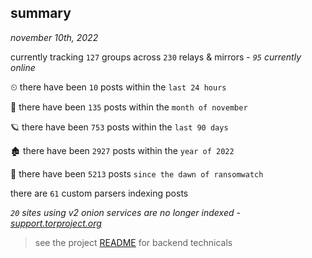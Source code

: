 
## summary
_november 10th, 2022_

currently tracking `127` groups across `230` relays & mirrors - _`95` currently online_

⏲ there have been `10` posts within the `last 24 hours`

🦈 there have been `135` posts within the `month of november`

🪐 there have been `753` posts within the `last 90 days`

🏚 there have been `2927` posts within the `year of 2022`

🦕 there have been `5213` posts `since the dawn of ransomwatch`

there are `61` custom parsers indexing posts

_`20` sites using v2 onion services are no longer indexed - [support.torproject.org](https://support.torproject.org/onionservices/v2-deprecation/)_

> see the project [README](https://github.com/joshhighet/ransomwatch#ransomwatch--) for backend technicals

